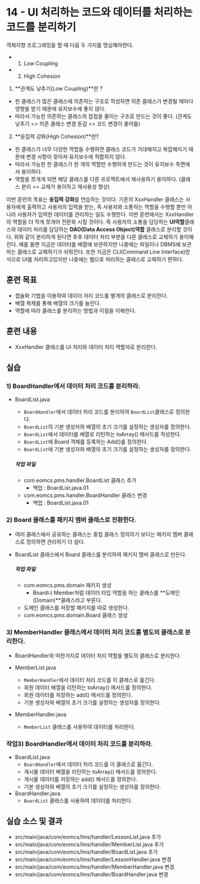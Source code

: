 # 14 - UI 처리하는 코드와 데이터를 처리하는 코드를 분리하기

객체지향 프로그래밍을 할 때 다음 두 가지를 명심해야한다.
- 1) Low Coupling 
- 2) High Cohesion 

1) **관계도 낮추기(Low Coupling)**란 ?
- 한 클래스가 많은 클래스에 의존하는 구조로 작성하면 의존 클래스가 변경될 때마다 영향을 받기 때문에 유지보수에 좋지 않다.
- 따라서 가능한 의존하는 클래스의 접점을 줄이는 구조로 만드는 것이 좋다.
(관계도 낮추기 => 의존 클래스 변경 둔감 => 코드 변경이 줄어듦)

2) **응집력 강화(High Cohesion)**란?
- 한 클래스가 너무 다양한 역할을 수행하면 클래스 코드가 거대해지고 복잡해지기 때문에 변경 사항이 잦아져 유지보수에 적합하지 않다.
- 따라서 가능한 한 클래스가 한 개의 역할만 수행하게 만드는 것이 유지보수 측면에서 용이하다.
- 역할을 쪼개게 되면 해당 클래스를 다른 프로젝트에서 재사용하기 용이하다.
(클래스 분리 => 교체가 용이하고 재사용성 향상)

이번 훈련의 목표는 **응집력 강화**를 연습하는 것이다.
기존의 XxxHandler 클래스는 사용자에게 출력하고 사용자의 입력을 받는, 즉 사용자와 소통하는 역할을 수행할 뿐만 아니라 사용자가 입력한 데이터를 관리하는 일도 수행한다.
이번 훈련에서는 XxxHandler의 역할을 더 작게 쪼개어 전문화 시킬 것이다. 즉 사용자의 소통을 담당하는 **UI역할**클래스와 데이터 처리를 담당하는 **DAO(Data Access Object)역할** 클래스로 분리할 것이다.
위와 같이 분리하게 된다면 추후 데이터 처리 부분을 다른 클래스로 교체하기 용이해진다. 
예를 들면 지금은 데이터를 배열에 보관하지만 나중에는 파일이나 DBMS에 보관하는 클래스로 교체하기가 쉬워진다.
또한 지금은 CLI(Command Line Interface)방식으로 UI를 처리하고있지만 나중에는 웹으로 처리하는 클래스로 교체하기 편하다.

## 훈련 목표

- 캡슐화 기법을 이용하여 데이터 처리 코드를 별개의 클래스로 분리한다.
- 배열 복제를 통해 배열의 크기를 늘린다.
- 역할에 따라 클래스를 분리하는 방법과 이점을 이해한다.  

## 훈련 내용

- XxxHandler 클래스를 UI 처리와 데이터 처리 역할자로 분리한다.

## 실습

### 1) BoardHandler에서 데이터 처리 코드를 분리하라.

- BoardList.java
    - `BoardHandler`에서 데이터 처리 코드를 분리하여 `BoardList`클래스로 정의한다.
    - `BoardList`의 기본 생성자와 배열의 초기 크기를 설정하는 생성자를 정의한다.
    - `BoardList`에서 데이터를 배열로 리턴하는 toArray() 메서드를 작성한다.
    - `BoardList`에 Board 객체를 등록하는 Add()를 정의한다.
    - `BoardList`에 기본 생성자와 배열의 초기 크기를 설정하는 생성자를 정의한다.  

  ##### 작업 파일
  - com.eomcs.pms.handler.BoardList 클래스 추가 
    - 백업 : BoardList.java.01
  - com.eomcs.pms.handler.BoardHandler 클래스 변경
    - 백업 : BoardList.java.01

### 2) Board 클래스를 패키지 멤버 클래스로 전환한다.

- 여러 클래스에서 공유하는 클래스는 중첩 클래스 정의하기 보다는 패키지 멤버 클래스로 정의하면 관리하기 더 쉽다.

- BoardList 클래스에서 Board 클래스를 분리하여 패키지 멤버 클래스로 만든다.

  ##### 작업 파일
  - com.eomcs.pms.domain 패키지 생성 
    - Board나 Member처럼 데이터 타입 역할을 하는 클래스를 **도메인(Domain)**클래스라고 부른다.
  - 도메인 클래스를 저장할 패키지를 따로 생성한다.
  - com.eomcs.pms.domain.Board 클래스 생성

### 3) MemberHandler 클래스에서 데이터 처리 코드를 별도의 클래스로 분리한다. 

- BoardHandler와 마찬가지로 데이터 처리 역할을 별도의 클래스로 분리한다.

- MemberList.java
    - `MemberHandler`에서 데이터 처리 코드를 이 클래스로 옮긴다.
    - 회원 데이터 배열을 리턴하는 toArray() 메서드를 정의한다.
    - 회원 데이터를 저장하는 add() 메서드를 정의한다.
    - 기본 생성자와 배열의 초기 크기를 설정하는 생성자를 정의한다.  
- MemberHandler.java
    - `MemberList` 클래스를 사용하여 데이터를 처리한다.

### 작업3) BoardHandler에서 데이터 처리 코드를 분리하라.

- BoardList.java
    - `BoardHandler`에서 데이터 처리 코드를 이 클래스로 옮긴다.
    - 게시물 데이터 배열을 리턴하는 toArray() 메서드를 정의한다.
    - 게시물 데이터를 저장하는 add() 메서드를 정의한다.
    - 기본 생성자와 배열의 초기 크기를 설정하는 생성자를 정의한다.  
- BoardHandler.java
    - `BoardList` 클래스를 사용하여 데이터를 처리한다.

## 실습 소스 및 결과

- src/main/java/com/eomcs/lms/handler/LessonList.java 추가
- src/main/java/com/eomcs/lms/handler/MemberList.java 추가
- src/main/java/com/eomcs/lms/handler/BoardList.java 추가
- src/main/java/com/eomcs/lms/handler/LessonHandler.java 변경
- src/main/java/com/eomcs/lms/handler/MemberHandler.java 변경
- src/main/java/com/eomcs/lms/handler/BoardHandler.java 변경